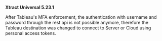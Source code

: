 **Xtract Universal 5.23.1**


After Tableau's MFA enforcement, the authentication with username and password through the rest api is not possible anymore, therefore the Tableau destination was changed to connect to Server or Cloud using personal access tokens.
